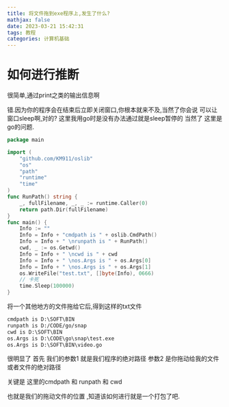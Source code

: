 ```yaml
---
title: 将文件拖到exe程序上,发生了什么?
mathjax: false
date: 2023-03-21 15:42:31
tags: 教程
categories: 计算机基础
---
```


# 如何进行推断

很简单,通过print之类的输出信息啊

错.因为你的程序会在结束后立即关闭窗口,你根本就来不及,当然了你会说 可以让窗口sleep啊,对的? 这里我用go时是没有办法通过就是sleep暂停的 当然了 这里是go的问题.

```go
package main

import (
	"github.com/KM911/oslib"
	"os"
	"path"
	"runtime"
	"time"
)
func RunPath() string {
	_, fullFilename, _, _ := runtime.Caller(0)
	return path.Dir(fullFilename)
}
func main() {
	Info := ""
	Info = Info + "cmdpath is " + oslib.CmdPath()
	Info = Info + " \nrunpath is " + RunPath()
	cwd, _ := os.Getwd()
	Info = Info + " \ncwd is " + cwd
	Info = Info + " \nos.Args is " + os.Args[0]
	Info = Info + " \nos.Args is " + os.Args[1]
	os.WriteFile("test.txt", []byte(Info), 0666)
	// 卡死
	time.Sleep(100000)
}

```

将一个其他地方的文件拖给它后,得到这样的txt文件

```txt
cmdpath is D:\SOFT\BIN 
runpath is D:/CODE/go/snap 
cwd is D:\SOFT\BIN 
os.Args is D:\CODE\go\snap\test.exe 
os.Args is D:\SOFT\BIN\video.go
```

很明显了 首先 我们的参数1 就是我们程序的绝对路径  参数2 是你拖动给我的文件 或者文件的绝对路径 

关键是 这里的cmdpath 和 runpath 和 cwd

也就是我们的拖动文件的位置 ,知道该如何进行就是一个打包了吧.
